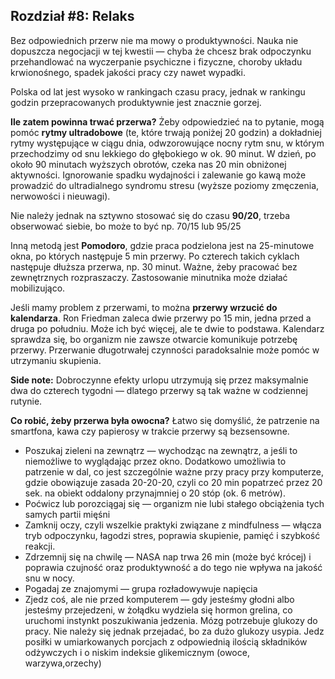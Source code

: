 ## Rozdział #8: Relaks

Bez odpowiednich przerw nie ma mowy o produktywności. Nauka nie dopuszcza negocjacji w tej kwestii — chyba że chcesz
brak odpoczynku przehandlować na wyczerpanie psychiczne i fizyczne, choroby układu krwionośnego,
spadek jakości pracy czy nawet wypadki.

Polska od lat jest wysoko w rankingach czasu pracy, jednak w rankingu godzin przepracowanych produktywnie jest znacznie
gorzej.

**Ile zatem powinna trwać przerwa?** Żeby odpowiedzieć na to pytanie, mogą pomóc **rytmy ultradobowe** (te, które trwają
poniżej 20 godzin) a dokładniej rytmy występujące w ciągu dnia, odwzorowujące nocny rytm snu, w którym przechodzimy od
snu lekkiego do głębokiego w ok. 90 minut. W dzień, po około 90 minutach wyższych obrotów, czeka nas 20 min obniżonej
aktywności. Ignorowanie spadku wydajności i zalewanie go kawą może prowadzić do ultradialnego syndromu stresu (wyższe
poziomy zmęczenia, nerwowości i nieuwagi).

Nie należy jednak na sztywno stosować się do czasu **90/20**, trzeba obserwować siebie, bo może to być np. 70/15 lub
95/25

Inną metodą jest **Pomodoro**, gdzie praca podzielona jest na 25-minutowe okna, po których następuje 5 min przerwy. Po
czterech takich cyklach następuje dłuższa przerwa, np. 30 minut. Ważne, żeby pracować bez zewnętrznych rozpraszaczy.
Zastosowanie minutnika może działać mobilizująco.

Jeśli mamy problem z przerwami, to można **przerwy wrzucić do kalendarza**. Ron Friedman zaleca dwie przerwy po 15 min,
jedna przed a druga po południu. Może ich być więcej, ale te dwie to podstawa. Kalendarz sprawdza się,
bo organizm nie zawsze otwarcie komunikuje potrzebę przerwy. Przerwanie długotrwałej czynności paradoksalnie może pomóc
w utrzymaniu skupienia.

**Side note:** Dobroczynne efekty urlopu utrzymują się przez maksymalnie dwa do czterech tygodni — dlatego przerwy są
tak ważne w codziennej rutynie.

**Co robić, żeby przerwa była owocna?** Łatwo się domyślić, że patrzenie na smartfona, kawa czy papierosy w trakcie
przerwy są bezsensowne.

* Poszukaj zieleni na zewnątrz — wychodząc na zewnątrz, a jeśli to niemożliwe to wyglądając przez okno. Dodatkowo
  umożliwia to patrzenie w dal, co jest szczególnie ważne przy pracy przy komputerze, gdzie obowiązuje zasada 20-20-20,
  czyli co 20 min popatrzeć przez 20 sek. na obiekt oddalony przynajmniej o 20 stóp (ok. 6 metrów).
* Poćwicz lub porozciągaj się — organizm nie lubi stałego obciążenia tych samych partii mięśni
* Zamknij oczy, czyli wszelkie praktyki związane z mindfulness — włącza tryb odpoczynku, łagodzi stres, poprawia
  skupienie, pamięć i szybkość reakcji.
* Zdrzemnij się na chwilę — NASA nap trwa 26 min (może być krócej) i poprawia czujność oraz produktywność a do tego nie
  wpływa na jakość snu w nocy.
* Pogadaj ze znajomymi — grupa rozładowywuje napięcia
* Zjedz coś, ale nie przed komputerem — gdy jesteśmy głodni albo jesteśmy przejedzeni, w żołądku wydziela się hormon
  grelina, co uruchomi instynkt poszukiwania jedzenia. Mózg potrzebuje glukozy do pracy. Nie należy się jednak
  przejadać,
  bo za dużo glukozy usypia. Jedz posiłki w umiarkowanych porcjach z odpowiednią ilością składników odżywczych i o
  niskim indeksie glikemicznym (owoce, warzywa,orzechy)
